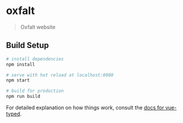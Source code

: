 # oxfalt

> Oxfalt website

## Build Setup

``` bash
# install dependencies
npm install

# serve with hot reload at localhost:8080
npm start

# build for production
npm run build
```

For detailed explanation on how things work, consult the [docs for vue-typed](https://github.com/budiadiono/vue-typed).